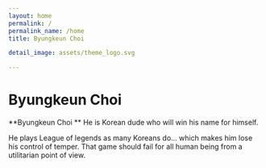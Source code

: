 ```yaml
---
layout: home
permalink: /
permalink_name: /home
title: Byungkeun Choi

detail_image: assets/theme_logo.svg

---
```


# Byungkeun Choi

**Byungkeun Choi ** He is Korean dude who will win his name for himself. 

He plays League of legends as many Koreans do... which makes him lose his control of temper. That game should fail for all human being from a utilitarian point of view.
